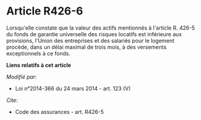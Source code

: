 # Article R426-6

Lorsqu'elle constate que la valeur des actifs mentionnés à l'article R. 426-5 du fonds de garantie universelle des risques
locatifs est inférieure aux provisions, l'Union des entreprises et des salariés pour le logement procède, dans un délai
maximal de trois mois, à des versements exceptionnels à ce fonds.

**Liens relatifs à cet article**

_Modifié par_:

  - Loi n°2014-366 du 24 mars 2014 - art. 123 (V)

_Cite_:

  - Code des assurances - art. R426-5
